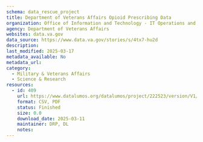 ```yaml
---
schema: data_rescue_project 
title: Department of Veterans Affairs Opioid Prescribing Data
organization: Office of Information and Technology - IT Operations and Services (ITOPS)
agency: Department of Veterans Affairs
websites: data.va.gov
data_source: https://www.data.va.gov/stories/s/4tx7-hu2d
description: 
last_modified: 2025-03-17
metadata_available: No
metadata_url: 
category:
  - Military & Veterans Affairs 
  - Science & Research 
resources:
  - id: 409
    url: https://www.datalumos.org/datalumos/project/222523/version/V1/view
    format: CSV, PDF
    status: Finished
    size: 0.0
    download_date: 2025-03-11
    maintainer: DRP, DL
    notes: 
---
```

